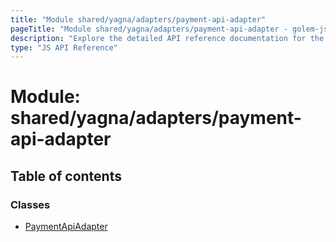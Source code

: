 ```yaml
---
title: "Module shared/yagna/adapters/payment-api-adapter"
pageTitle: "Module shared/yagna/adapters/payment-api-adapter - golem-js API Reference"
description: "Explore the detailed API reference documentation for the Module shared/yagna/adapters/payment-api-adapter within the golem-js SDK for the Golem Network."
type: "JS API Reference"
---
```

# Module: shared/yagna/adapters/payment-api-adapter

## Table of contents

### Classes

- [PaymentApiAdapter](../classes/shared_yagna_adapters_payment_api_adapter.PaymentApiAdapter)
